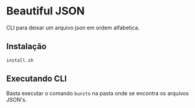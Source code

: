 # Beautiful JSON
CLI para deixar um arquivo json em ordem alfabetica.

## Instalação
`install.sh`

## Executando CLI
Basta executar o comando `bunito` na pasta onde se encontra os arquivos JSON's.
